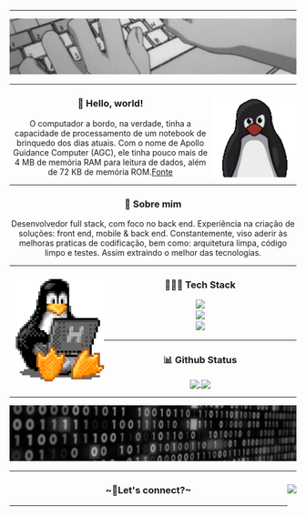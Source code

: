 <hr />
<div align="center">
  <img src="./assets/header.gif" />
</div>
<hr />
<div align="center">
  <img height="140" align="right" src="./assets/tux.gif" />
  <h3>🖖 Hello, world!</h3>
  <p>
    O computador a bordo, na verdade, tinha a capacidade de processamento de um
    notebook de brinquedo dos dias atuais. Com o nome de Apollo Guidance
    Computer (AGC), ele tinha pouco mais de 4 MB de memória RAM para leitura de
    dados, além de 72 KB de memória ROM.<a href="https://canalte.ch/cp2/p3d05"
      >Fonte</a
    >
  </p>
</div>
<hr />
<div align="center">
  <h3>🧐 Sobre mim</h3>
  <p>
    Desenvolvedor full stack, com foco no back end. Experiência na criação de
    soluções: front end, mobile & back end. Constantemente, viso aderir às
    melhoras praticas de codificação, bem como: arquitetura limpa, código limpo
    e testes. Assim extraindo o melhor das tecnologias.
  </p>
</div>
<hr />
<div align="center">
  <img height="180" align="left" src="./assets/tux-2.gif" />
  <h3>👨🏽‍💻 Tech Stack</h3>
  <div align="center">
    <a href="https://skillicons.dev">
      <img
        height="40em"
        src="https://skillicons.dev/icons?i=linux,figma,vscode,postman,docker,git,github,md"
      />
    </a>
  </div>
  <div align="center">
    <a href="https://skillicons.dev">
      <img
        height="40em"
        src="https://skillicons.dev/icons?i=nodejs,mongodb,firebase,react,js,ts,tailwind,html,css"
      />
    </a>
  </div>
  <a href="https://skillicons.dev">
    <img height="40em" src="https://skillicons.dev/icons?i=n" />
  </a>
</div>
<hr />
<div align="center">
  <h3>📊 Github Status</h3>
  <a href="https://github.com/gbrcoutinho/gbrcoutinho">
    <img
      height="180"
      align="center"
      src="https://github-readme-stats-gbrcoutinho.vercel.app/api?username=gbrcoutinho&count_private=true&show_icons=true&theme=tokyonight&theme=transparent&bg_color=00000000"
    />
  </a>
  <a href="https://github.com/gbrcoutinho/gbrcoutinho">
    <img
      height="180"
      align="center"
      src="https://github-readme-stats-gbrcoutinho.vercel.app/api/top-langs?username=gbrcoutinho&layout=compact&langs_count=8&count_private=true&show_icons=true&theme=tokyonight&theme=transparent&bg_color=00000000"
    />
  </a>
</div>
<hr />
<div align="center">
  <img src="./assets/footer.gif" />
</div>
<hr />
<div align="center">
  <img
    align="right"
    height="50"
    src="https://count.getloli.com/get/@gbrcoutinho.github.readme"
  />
  <h3>~🔗Let's connect?~</h3>
</div>
<hr />
